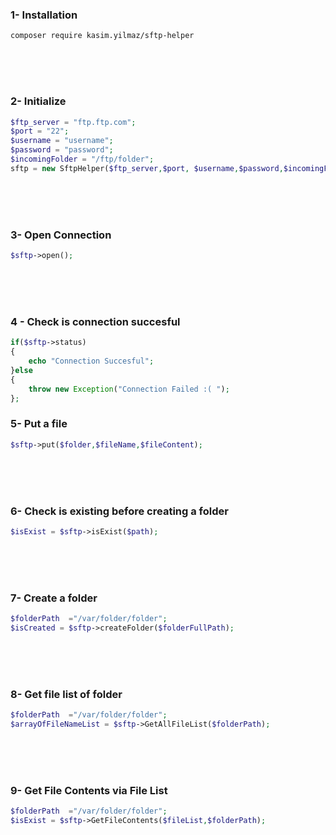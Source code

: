 ### 1- Installation
````
composer require kasim.yilmaz/sftp-helper
````
<br>
<br>
<br>

### 2- Initialize

````php
$ftp_server = "ftp.ftp.com";
$port = "22";
$username = "username";
$password = "password";
$incomingFolder = "/ftp/folder";
sftp = new SftpHelper($ftp_server,$port, $username,$password,$incomingFolder);

````
<br>
<br>
<br>

### 3- Open Connection
````php
$sftp->open();
````
<br>
<br>
<br>

### 4 - Check is connection succesful

````php
if($sftp->status)
{
    echo "Connection Succesful";
}else
{
    throw new Exception("Connection Failed :( ");
};
````

### 5- Put a file

````php
$sftp->put($folder,$fileName,$fileContent);

````
<br>
<br>
<br>



### 6- Check is existing before creating  a folder

````php
$isExist = $sftp->isExist($path);
````

<br>
<br>
<br>

### 7- Create a folder

````php
$folderPath  ="/var/folder/folder";
$isCreated = $sftp->createFolder($folderFullPath);
````
<br>
<br>
<br>

### 8- Get file list of folder

````php
$folderPath  ="/var/folder/folder";
$arrayOfFileNameList = $sftp->GetAllFileList($folderPath);
````
<br>
<br>
<br>

### 9- Get File Contents via File List

````php
$folderPath  ="/var/folder/folder";
$isExist = $sftp->GetFileContents($fileList,$folderPath);
````

